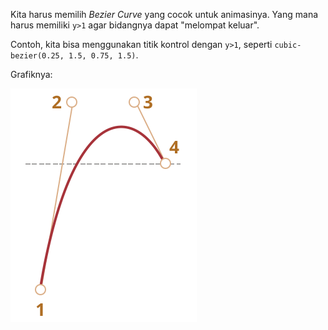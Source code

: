 Kita harus memilih *Bezier Curve* yang cocok untuk animasinya. Yang mana harus memiliki `y>1` agar bidangnya dapat "melompat keluar".

Contoh, kita bisa menggunakan titik kontrol dengan `y>1`, seperti `cubic-bezier(0.25, 1.5, 0.75, 1.5)`.

Grafiknya:

![](bezier-up.svg)
